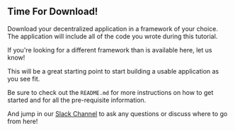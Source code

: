## Time For Download!

Download your decentralized application in a framework of your choice. The application will include all of the code you wrote during this tutorial.

If you're looking for a different framework than is available here, let us know! 

This will be a great starting point to start building a usable application as you see fit. 

Be sure to check out the `README.md` for more instructions on how to get started and for all the pre-requisite information.

And jump in our [Slack Channel](https://join.slack.com/t/chainshotnodes/shared_invite/enQtMzU3ODc5NTM3MTI3LTFlZTY1YzcwM2QzYWI0ODY2ZDczMmYzOTVlYWQwZjkyZDFlYzUxZWM4NDNlNjk3N2EyNGMwOGQ0ZTVkZjQyNjE) to ask any questions or discuss where to go from here! 